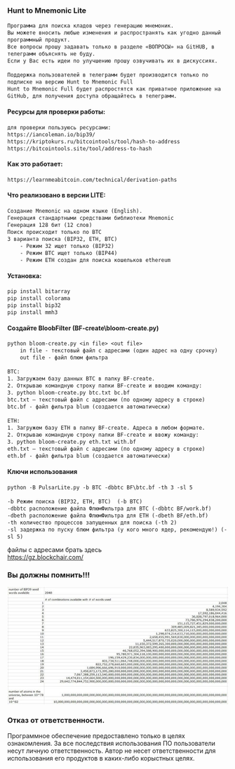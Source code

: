 ### Hunt to Mnemonic Lite
    Программа для поиска кладов через генерацию мнемоник.
    Вы можете вносить любые изменения и распространять как угодно данный программный продукт.
    Все вопросы прошу задавать только в разделе «ВОПРОСЫ» на GitHUB, в телеграмм объяснять не буду.
    Если у Вас есть идеи по улучшению прошу озвучивать их в дискуссиях.
    
    Поддержка пользователей в телеграмм будет производится только по подписке на версию Hunt to Mnemonic Full
    Hunt to Mnemonic Full будет распростятся как приватное приложение на GitHub, для получения доступа обращайтесь в телеграмм.

#### Ресурсы для проверки работы:
    для проверки пользуюсь ресурсами:
    https://iancoleman.io/bip39/  
    https://kriptokurs.ru/bitcointools/tool/hash-to-address    
    https://bitcointools.site/tool/address-to-hash

#### Как это работает:
    https://learnmeabitcoin.com/technical/derivation-paths

#### Что реализовано в версии LITE:  
    Создание Mnemonic на одном языке (English).
    Генерация стандартными средствами библиотеки Mnemonic
    Генерация 128 бит (12 слов)
    Поиск происходит только по BTC
    3 варианта поиска (BIP32, ETH, BTC)
        - Режим 32 ищет только (BIP32)
        - Режим BTC ищет только (BIP44)
        - Режим ETH создан для поиска кошельков ethereum

#### Установка:
    pip install bitarray
    pip install colorama
    pip install bip32
    pip install mmh3

#### Создайте BloobFilter (BF-create\bloom-create.py)
    python bloom-create.py <in file> <out file>  
        in file - текстовый файл с адресами (один адрес на одну срочку)  
        out file - файл блюм фильтра  
    
    BTC:
    1. Загружаем базу данных BTC в папку BF-create.
    2. Открываю командную строку папки BF-create и вводим команду:
    3. python bloom-create.py btc.txt bc.bf
    btc.txt — текстовый файл с адресами (по одному адресу в строке)
    btc.bf - файл фильтра blum (создается автоматически)

    ETH:
    1. Загружем базу ETH в папку BF-create. Адреса в любом формате.
    2. Открываю командную строку папки BF-create и ввожу команду:
    3. python bloom-create.py eth.txt with.bf
    eth.txt — текстовый файл с адресами (по одному адресу в строке)
    eth.bf - файл фильтра blum (создается автоматически)
  
#### Ключи использования
    python -B PulsarLite.py -b BTC -dbbtc BF\btc.bf -th 3 -sl 5
  
    -b Режим поиска (BIP32, ETH, BTC)  (-b BTC)
    -dbbtc расположение файла ФлюмФильтра для BTC (-dbbtc BF/work.bf)
    -dbeth расположение файла ФлюмФильтра для ETH (-dbeth BF/eth.bf)
    -th количество процессов запущенных для поиска (-th 2)
    -sl задержка по пуску блюм фильтра (у кого много ядер, рекомендую!) (-sl 5)

файлы с адресами брать здесь  
https://gz.blockchair.com/  
  
### Вы должны помнить!!!
![LONG](https://github.com/Noname400/HtM-Lite/blob/main/image/longlonglongtime.jpg)

### Отказ от ответственности.
Программное обеспечение предоставлено только в целях ознакомления. За все последствия использования ПО пользователи несут личную ответственность.
Автор не несет ответственности для использования его продуктов в каких-либо корыстных целях.